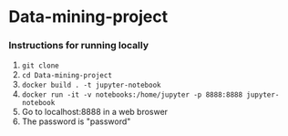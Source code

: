 # Data-mining-project
### Instructions for running locally
1. `git clone`
2. `cd Data-mining-project`
3. `docker build . -t jupyter-notebook`
4. `docker run -it -v notebooks:/home/jupyter -p 8888:8888 jupyter-notebook`
5. Go to localhost:8888 in a web broswer
6. The password is "password"
